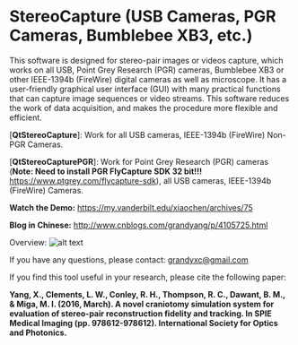 # StereoCapture (USB Cameras, PGR Cameras, Bumblebee XB3, etc.)

This software is designed for stereo-pair images or videos capture, which works on all USB, Point Grey Research (PGR) cameras, Bumblebee XB3 or other IEEE-1394b (FireWire) digital cameras as well as microscope. It has a user-friendly graphical user interface (GUI) with many practical functions that can capture image sequences or video streams. This software reduces the work of data acquisition, and makes the procedure more flexible and efficient.

[**QtStereoCapture**]: Work for all USB cameras, IEEE-1394b (FireWire) Non-PGR Cameras.

[**QtStereoCapturePGR**]: Work for Point Grey Research (PGR) cameras 
(**Note: Need to install PGR FlyCapture SDK 32 bit!!!** https://www.ptgrey.com/flycapture-sdk), all USB cameras, IEEE-1394b (FireWire) Cameras.


**Watch the Demo:** https://my.vanderbilt.edu/xiaochen/archives/75

**Blog in Chinese:** http://www.cnblogs.com/grandyang/p/4105725.html

Overview:
![alt text](https://my.vanderbilt.edu/xiaochen/files/2015/09/overview_qsc.jpg "Title")

If you have any questions, please contact:  grandyxc@gmail.com

If you find this tool useful in your research, please cite the following paper:

**Yang, X., Clements, L. W., Conley, R. H., Thompson, R. C., Dawant, B. M., & Miga, M. I. (2016, March). A novel craniotomy simulation system for evaluation of stereo-pair reconstruction fidelity and tracking. In SPIE Medical Imaging (pp. 978612-978612). International Society for Optics and Photonics.**



